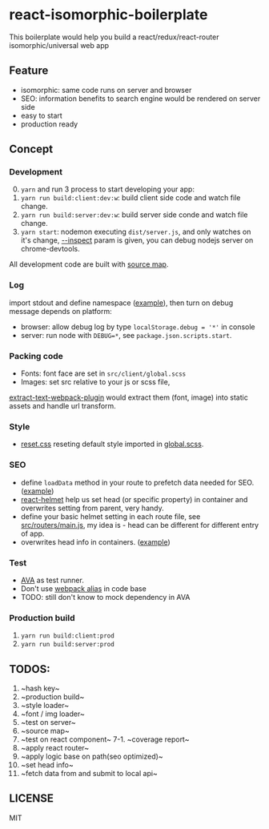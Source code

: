 # react-isomorphic-boilerplate
This boilerplate would help you build a react/redux/react-router isomorphic/universal web app

## Feature
- isomorphic: same code runs on server and browser
- SEO: information benefits to search engine would be rendered on server side
- easy to start
- production ready

## Concept
### Development
0. `yarn`
and run 3 process to start developing your app:
1. `yarn run build:client:dev:w`: build client side code and watch file change.
2. `yarn run build:server:dev:w`: build server side conde and watch file change.
3. `yarn start`: nodemon executing `dist/server.js`, and only watches on it's change,
   [--inspect](https://nodejs.org/en/docs/guides/debugging-getting-started/#enable-inspector) param is given,
   you can debug nodejs server on chrome-devtools.

All development code are built with [source map](http://blog.teamtreehouse.com/introduction-source-maps).

### Log
import stdout and define namespace ([example](https://github.com/ddhp/react-isomorphic-boilerplate/blob/master/src/server/pages.js)), then turn on debug message depends on platform:
- browser: allow debug log by type `localStorage.debug = '*'` in console
- server: run node with `DEBUG=*`, see `package.json.scripts.start`.

### Packing code
- Fonts: font face are set in `src/client/global.scss`
- Images: set src relative to your js or scss file, 

[extract-text-webpack-plugin](https://github.com/webpack-contrib/extract-text-webpack-plugin) would extract them (font, image) into static assets and handle url transform.


### Style
- [reset.css](https://www.npmjs.com/package/reset-css) reseting default style imported in [global.scss](https://github.com/ddhp/react-isomorphic-boilerplate/blob/master/src/client/global.scss).

### SEO
- define `loadData` method in your route to prefetch data needed for SEO. ([example](https://github.com/ddhp/react-isomorphic-boilerplate/blob/master/src/routes/main.js))
- [react-helmet](https://github.com/nfl/react-helmet) help us set head (or specific property) in container and overwrites setting from parent, very handy.
- define your basic helmet setting in each route file, see [src/routers/main.js](https://github.com/ddhp/react-isomorphic-boilerplate/blob/master/src/routes/main.js),
  my idea is - head can be different for different entry of app.
- overwrites head info in containers. ([example](https://github.com/ddhp/react-isomorphic-boilerplate/blob/master/src/containers/About/index.js))

### Test
- [AVA](https://github.com/avajs/ava) as test runner.
- Don't use [webpack alias](https://webpack.js.org/configuration/resolve/#resolve-alias) in code base
- TODO: still don't know to mock dependency in AVA

### Production build
1. `yarn run build:client:prod`
2. `yarn run build:server:prod`

## TODOS:
1. ~hash key~
2. ~production build~
3. ~style loader~
4. ~font / img loader~
5. ~test on server~
6. ~source map~
7. ~test on react component~
7-1. ~coverage report~
8. ~apply react router~
9. ~apply logic base on path(seo optimized)~
10. ~set head info~
11. ~fetch data from and submit to local api~

## LICENSE
MIT
